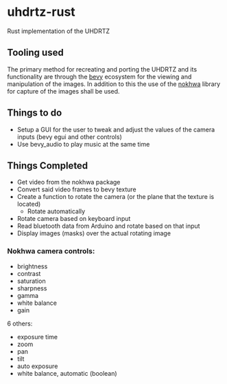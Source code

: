 # uhdrtz-rust
Rust implementation of the UHDRTZ

## Tooling used
The primary method for recreating and porting the UHDRTZ and its functionality are through the [bevy](https://github.com/bevyengine/bevy) ecosystem for the viewing and manipulation of the images.
In addition to this the use of the [nokhwa](https://github.com/l1npengtul/nokhwa) library for capture of the images shall be used.


## Things to do
- Setup a GUI for the user to tweak and adjust the values of the camera inputs (bevy egui and other controls)
- Use bevy_audio to play music at the same time


## Things Completed
- Get video from the nokhwa package
- Convert said video frames to bevy texture
- Create a function to rotate the camera (or the plane that the texture is located)
  - Rotate automatically
- Rotate camera based on keyboard input
- Read bluetooth data from Arduino and rotate based on that input
- Display images (masks) over the actual rotating image

### Nokhwa camera controls:
- brightness
- contrast
- saturation
- sharpness
- gamma
- white balance
- gain

6 others:
- exposure time
- zoom
- pan
- tilt
- auto exposure
- white balance, automatic (boolean)
